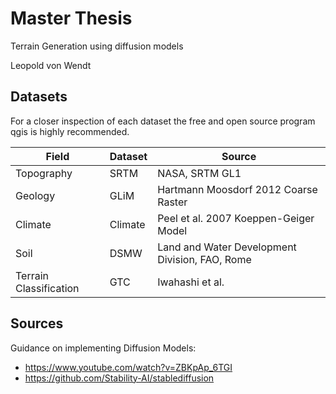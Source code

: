 # Master Thesis

Terrain Generation using diffusion models

Leopold von Wendt


## Datasets

For a closer inspection of each dataset the free and open source program qgis
is highly recommended.

| Field                  | Dataset  | Source                                         |
| ---------------------- | -------  | ---------------------------------------------- |
| Topography             | SRTM     | NASA, SRTM GL1                                 |
| Geology                | GLiM     | Hartmann Moosdorf 2012 Coarse Raster           |
| Climate                | Climate  | Peel et al. 2007 Koeppen-Geiger Model          |
| Soil                   | DSMW     | Land and Water Development Division, FAO, Rome |
| Terrain Classification | GTC      | Iwahashi et al.                                |


## Sources

Guidance on implementing Diffusion Models:
- https://www.youtube.com/watch?v=ZBKpAp_6TGI
- https://github.com/Stability-AI/stablediffusion